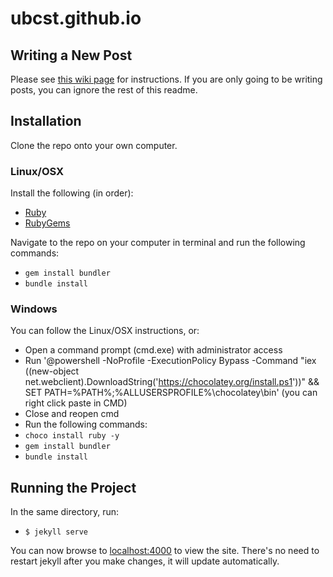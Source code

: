 # ubcst.github.io

## Writing a New Post
Please see [this wiki page](https://github.com/supermileage/supermileage.github.io/wiki/Writing-a-New-Post) for instructions. If you are only going to be writing posts, you can ignore the rest of this readme.

## Installation

Clone the repo onto your own computer.

### Linux/OSX

Install the following (in order):
- [Ruby](https://www.ruby-lang.org/en/downloads/)
- [RubyGems](https://rubygems.org/pages/download)

Navigate to the repo on your computer in terminal and run the following commands:
- `gem install bundler`
- `bundle install`
### Windows

You can follow the Linux/OSX instructions, or:

- Open a command prompt (cmd.exe) with administrator access
- Run '@powershell -NoProfile -ExecutionPolicy Bypass -Command "iex ((new-object net.webclient).DownloadString('https://chocolatey.org/install.ps1'))" && SET PATH=%PATH%;%ALLUSERSPROFILE%\chocolatey\bin' (you can right click paste in CMD)
- Close and reopen cmd
- Run the following commands:
- `choco install ruby -y`
- `gem install bundler`
- `bundle install`

## Running the Project
In the same directory, run:
- `$ jekyll serve`

You can now browse to [localhost:4000](http://localhost:4000/) to view the site. There's no need to restart jekyll after you make changes, it will update automatically.
